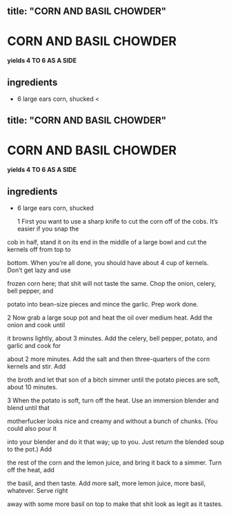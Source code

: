 

title: "CORN AND BASIL CHOWDER"
---
# CORN AND BASIL CHOWDER



#### yields  4 TO 6 AS A SIDE


## ingredients
* 6 large ears corn, shucked <

title: "CORN AND BASIL CHOWDER"
---
# CORN AND BASIL CHOWDER



#### yields  4 TO 6 AS A SIDE


## ingredients
* 6 large ears corn, shucked <iv itemprop="recipeInstructions"><p>1 First you want to use a sharp knife to cut the corn off of the cobs. It’s easier if you snap the

cob in half, stand it on its end in the middle of a large bowl and cut the kernels off from top to

bottom. When you’re all done, you should have about 4 cup of kernels. Don’t get lazy and use

frozen corn here; that shit will not taste the same. Chop the onion, celery, bell pepper, and

potato into bean-size pieces and mince the garlic. Prep work done.

2 Now grab a large soup pot and heat the oil over medium heat. Add the onion and cook until

it browns lightly, about 3 minutes. Add the celery, bell pepper, potato, and garlic and cook for

about 2 more minutes. Add the salt and then three-quarters of the corn kernels and stir. Add

the broth and let that son of a bitch simmer until the potato pieces are soft, about 10 minutes.

3 When the potato is soft, turn off the heat. Use an immersion blender and blend until that

motherfucker looks nice and creamy and without a bunch of chunks. (You could also pour it

into your blender and do it that way; up to you. Just return the blended soup to the pot.) Add

the rest of the corn and the lemon juice, and bring it back to a simmer. Turn off the heat, add

the basil, and then taste. Add more salt, more lemon juice, more basil, whatever. Serve right

away with some more basil on top to make that shit look as legit as it tastes.






